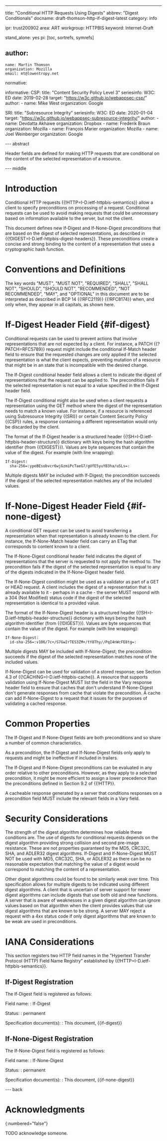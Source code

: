 ---
title: "Conditional HTTP Requests Using Digests"
abbrev: "Digest Conditionals"
docname: draft-thomson-http-if-digest-latest
category: info

ipr: trust200902
area: ART
workgroup: HTTPBIS
keyword: Internet-Draft

stand_alone: yes
pi: [toc, sortrefs, symrefs]

author:
 -
    name: Martin Thomson
    organization: Mozilla
    email: mt@lowentropy.net

normative:

informative:
  CSP:
    title: "Content Security Policy Level 3"
    seriesinfo:
      W3C: ED
    date: 2019-02-28
    target: "https://w3c.github.io/webappsec-csp/"
    author:
      -
        name: Mike West
        organization: Google

  SRI:
    title: "Subresource Integrity"
    seriesinfo:
      W3C: ED
    date: 2020-01-04
    target: "https://w3c.github.io/webappsec-subresource-integrity/"
    author:
      -
        name: Devdatta Akhawe
        organization: Dropbox
      -
        name: Frederik Braun
        organization: Mozilla
      -
        name: François Marier
        organization: Mozilla
      -
        name: Joel Weinberger
        organization: Google



--- abstract

Header fields are defined for making HTTP requests that are conditional on the
content of the selected representation of a resource.

--- middle

# Introduction

Conditional HTTP requests {{!HTTP=I-D.ietf-httpbis-semantics}} allow a client to
specify preconditions on processing of a request.  Conditional requests can be
used to avoid making requests that could be unnecessary based on information
available to the server, but not the client.

This document defines new If-Digest and If-None-Digest preconditions that are
based on the digest of selected representations, as described in
{{!DIGEST=I-D.ietf-httpbis-digest-headers}}.  These preconditions create a
concise and strong binding to the content of a representation that uses a
cryptographic hash function.


# Conventions and Definitions

The key words "MUST", "MUST NOT", "REQUIRED", "SHALL", "SHALL NOT", "SHOULD",
"SHOULD NOT", "RECOMMENDED", "NOT RECOMMENDED", "MAY", and "OPTIONAL" in this
document are to be interpreted as described in BCP 14 {{!RFC2119}} {{!RFC8174}}
when, and only when, they appear in all capitals, as shown here.


# If-Digest Header Field {#if-digest}

Conditional requests can be used to prevent actions that involve representations
that are not expected by a client.  For instance, a PATCH {{?PATCH=RFC5789}}
request might include the conditional If-Match header field to ensure that the
requested changes are only applied if the selected representation is what the
client expects, preventing mutation of a resource that might be in an state that
is incompatible with the desired change.

The If-Digest conditional header field allows a client to indicate the digest of
representations that the request can be applied to.  The precondition fails if
the selected representation is not equal to a value specified in the If-Digest
header field.

The If-Digest conditional might also be used when a client requests a
representation using the GET method where the digest of the representation needs
to match a known value.  For instance, if a resource is referenced using
Subresource Integrity {{SRI}} or certain Content Security Policy {{CSP}} rules,
a response containing a different representation would only be discarded by the
client.

The format of the If-Digest header is a structured header
{{!SH=I-D.ietf-httpbis-header-structure}} dictionary with keys being the hash
algorithm identifier (from {{!DIGEST}}). Values are byte sequences that contain
the value of the digest.  For example (with line wrapping):

~~~
If-Digest:
  sha-256=:ypeBEsobvcr6wjGzmiPcTaeG7/gUfE5yuYB3ha/uSLs=:
~~~

Multiple digests MAY be included with If-Digest; the precondition succeeds if
the digest of the selected representation matches any of the included values.


# If-None-Digest Header Field {#if-none-digest}

A conditional GET request can be used to avoid transferring a representation
when that representation is already known to the client.  For instance, the
If-None-Match header field can carry an ETag that corresponds to content known
to a client.

The If-None-Digest conditional header field indicates the digest of
representations that the server is requested to not apply the method to.  The
precondition fails if the digest of the selected representation is equal to any
of the digests indicated in the If-None-Digest header field.

The If-None-Digest condition might be used as a validator as part of a GET or
HEAD request.  A client includes the digest of a representation that is already
available to it - perhaps in a cache - the server MUST respond with a 304 (Not
Modified) status code if the digest of the selected representation is identical
to a provided value.

The format of the If-None-Digest header is a structured header
{{!SH=I-D.ietf-httpbis-header-structure}} dictionary with keys being the hash
algorithm identifier (from {{!DIGEST}}). Values are byte sequences that contain
the value of the digest.  For example (with line wrapping):

~~~
If-None-Digest:
  id-sha-256=:v106/7c+/S7Gw2rTES3ZM+/tY8Thy//PqI4nWcFE8tg=:
~~~

Multiple digests MAY be included with If-None-Digest; the precondition succeeds
if the digest of the selected representation matches none of the included
values.

If-None-Digest can be used for validation of a stored response; see Section 4.3
of {{!CACHING=I-D.ietf-httpbis-cache}}.  A resource that supports validation
using If-None-Digest MUST list the field in the Vary response header field to
ensure that caches that don't understand If-None-Digest don't generate responses
from cache that violate the precondition.  A cache can add If-None-Digest to a
request that it issues for the purposes of validating a cached response.


# Common Properties

The If-Digest and If-None-Digest fields are both preconditions and so share a
number of common characteristics.

As a precondition, the If-Digest and If-None-Digest fields only apply to
requests and might be ineffective if included in trailers.

The If-Digest and If-None-Digest preconditions can be evaluated in any order
relative to other preconditions.  However, as they apply to a selected
precondition, it might be more efficient to assign a lower precedence than the
preconditions defined in Section 9.2 of {{!HTTP}}.

A cacheable response generated by a server that conditions responses on a
precondition field MUST include the relevant fields in a Vary field.


# Security Considerations

The strength of the digest algorithm determines how reliable these conditions
are.  The use of digests for conditional requests depends on the digest
algorithm providing strong collision and second pre-image resistance.  These are
not properties guaranteed by the MD5, CRC32C, SHA, and ADLER32 digest algorithms.
If-Digest and If-None-Digest MUST NOT be used with MD5, CRC32C, SHA, or ADLER32
as there can be no reasonable expectation that matching the value of a digest
would correspond to matching the content of a representation.

Other digest algorithms could be found to be similarly weak over time.  This
specification allows for multiple digests to be indicated using different digest
algorithms.  A client that is uncertain of server support for newer digest
algorithms can include digests that use both old and new functions.  A server
that is aware of weaknesses in a given digest algorithm can ignore values
based on that algorithm when the client provides values that use digest
algorithms that are known to be strong.  A server MAY reject a request with a
4xx status code if only digest algorithms that are known to be weak are used in
preconditions.


# IANA Considerations

This section registers two HTTP field names in the "Hypertext Transfer Protocol
(HTTP) Field Name Registry" established by {{!HTTP=I-D.ietf-httpbis-semantics}}.

## If-Digest Registration

The If-Digest field is registered as follows:

Field name:
: If-Digest

Status:
: permanent

Specification document(s):
: This document, {{if-digest}}

## If-None-Digest Registration

The If-None-Digest field is registered as follows:

Field name:
: If-None-Digest

Status:
: permanent

Specification document(s):
: This document, {{if-none-digest}}


--- back

# Acknowledgments
{:numbered="false"}

TODO acknowledge someone.
